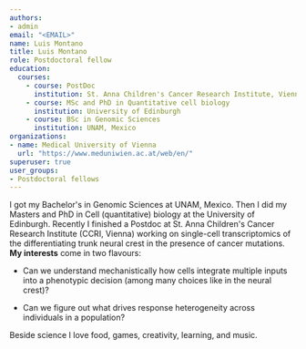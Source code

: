 ```yaml
---
authors:
- admin
email: "<EMAIL>"
name: Luis Montano
title: Luis Montano
role: Postdoctoral fellow
education:
  courses:
    - course: PostDoc
      institution: St. Anna Children's Cancer Research Institute, Vienna  
    - course: MSc and PhD in Quantitative cell biology
      institution: University of Edinburgh
    - course: BSc in Genomic Sciences
      institution: UNAM, Mexico
organizations:
- name: Medical University of Vienna
  url: "https://www.meduniwien.ac.at/web/en/"
superuser: true
user_groups:
- Postdoctoral fellows
---
```

I got my Bachelor's in Genomic Sciences at UNAM, Mexico. Then I did my Masters and PhD in Cell (quantitative) biology at the University of Edinburgh. Recently I finished a Postdoc at St. Anna Children's Cancer Research Institute (CCRI, Vienna) working on single-cell transcriptomics of the differentiating trunk neural crest in the presence of cancer mutations. **My interests** come in two flavours: 

+ Can we understand mechanistically how cells integrate multiple inputs into a phenotypic decision (among many choices like in the neural crest)? 

+ Can we figure out what drives response heterogeneity across individuals in a population?  

Beside science I love food, games, creativity, learning, and music.  
